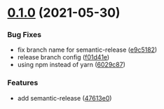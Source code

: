 # [0.1.0](https://github.com/cheesebit/use-slice/compare/v0.0.4...v0.1.0) (2021-05-30)


### Bug Fixes

* fix branch name for semantic-release ([e9c5182](https://github.com/cheesebit/use-slice/commit/e9c5182cceb93c98f233efefb7f54387f3d29427))
* release branch config ([f01d41e](https://github.com/cheesebit/use-slice/commit/f01d41eb9e25cfa7d67b37e65081f9d42c0e186b))
* using npm instead of yarn ([6029c87](https://github.com/cheesebit/use-slice/commit/6029c872b75514ad3239fba5becb835c8df52fa4))


### Features

* add semantic-release ([47613e0](https://github.com/cheesebit/use-slice/commit/47613e0482ec6d3c231871efe086178d69d764d7))
